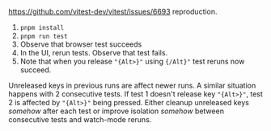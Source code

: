 https://github.com/vitest-dev/vitest/issues/6693 reproduction.

1. `pnpm install`
2. `pnpm run test`
3. Observe that browser test succeeds
4. In the UI, rerun tests. Observe that test fails.
5. Note that when you release `"{Alt>}"` using `{/Alt}"` test reruns now succeed.

Unreleased keys in previous runs are affect newer runs.
A similar situation happens with 2 consecutive tests. If test 1 doesn't
release key `"{Alt>}"`, test 2 is affected by `"{Alt>}"` being pressed.
Either cleanup unreleased keys _somehow_ after each test or improve isolation
_somehow_ between consecutive tests and watch-mode reruns.


